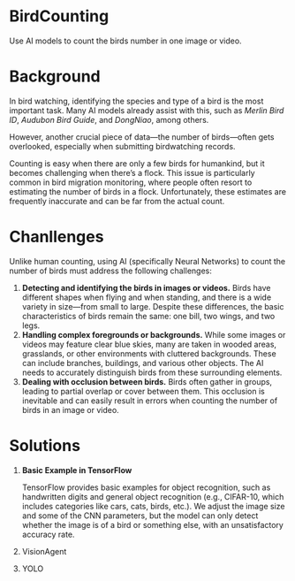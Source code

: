 # BirdCounting

Use AI models to count the birds number in one image or video.

# Background

In bird watching, identifying the species and type of a bird is the most important task. Many AI models already assist with this, such as *Merlin Bird ID*, *Audubon Bird Guide*, and *DongNiao*, among others.

However, another crucial piece of data—the number of birds—often gets overlooked, especially when submitting birdwatching records.

Counting is easy when there are only a few birds for humankind, but it becomes challenging when there’s a flock. This issue is particularly common in bird migration monitoring, where people often resort to estimating the number of birds in a flock. Unfortunately, these estimates are frequently inaccurate and can be far from the actual count.

# Chanllenges

Unlike human counting, using AI (specifically Neural Networks) to count the number of birds must address the following challenges:

1. **Detecting and identifying the birds in images or videos.** Birds have different shapes when flying and when standing, and there is a wide variety in size—from small to large. Despite these differences, the basic characteristics of birds remain the same: one bill, two wings, and two legs.
2. **Handling complex foregrounds or backgrounds.** While some images or videos may feature clear blue skies, many are taken in wooded areas, grasslands, or other environments with cluttered backgrounds. These can include branches, buildings, and various other objects. The AI needs to accurately distinguish birds from these surrounding elements.
3. **Dealing with occlusion between birds.** Birds often gather in groups, leading to partial overlap or cover between them. This occlusion is inevitable and can easily result in errors when counting the number of birds in an image or video.

# Solutions

1. **Basic Example in TensorFlow**
   
   TensorFlow provides basic examples for object recognition, such as handwritten digits and general object recognition (e.g., CIFAR-10, which includes categories like cars, cats, birds, etc.). We adjust the image size and some of the CNN parameters, but the model can only detect whether the image is of a bird or something else, with an unsatisfactory accuracy rate.

2. VisionAgent

3. YOLO







